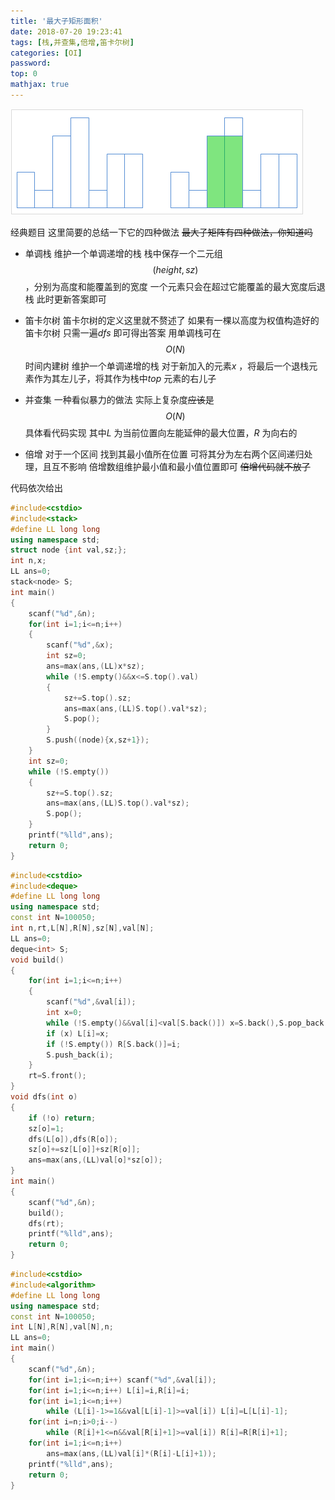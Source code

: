 ```yaml
---
title: '最大子矩形面积'
date: 2018-07-20 19:23:41
tags: [栈,并查集,倍增,笛卡尔树]
categories: [OI]
password:
top: 0
mathjax: true
---
```

![题目](最大子矩形面积/matrix.jpg)


经典题目
这里简要的总结一下它的四种做法
~~最大子矩阵有四种做法，你知道吗~~


- 单调栈
   维护一个单调递增的栈
   栈中保存一个二元组$$\left ( height,sz \right )$$，分别为高度和能覆盖到的宽度
   一个元素只会在超过它能覆盖的最大宽度后退栈
   此时更新答案即可
   
   

- 笛卡尔树
   笛卡尔树的定义这里就不赘述了
   如果有一棵以高度为权值构造好的笛卡尔树
   只需一遍*dfs* 即可得出答案
   用单调栈可在$$O\left ( N\right )$$时间内建树
   维护一个单调递增的栈
   对于新加入的元素*x* ，将最后一个退栈元素作为其左儿子，将其作为栈中*top* 元素的右儿子
   


- 并查集
   一种看似暴力的做法
   实际上复杂度~~应该~~是$$O\left ( N\right )$$
   具体看代码实现
   其中*L* 为当前位置向左能延伸的最大位置，*R* 为向右的



- 倍增
   对于一个区间
   找到其最小值所在位置
   可将其分为左右两个区间递归处理，且互不影响
   倍增数组维护最小值和最小值位置即可
   ~~倍增代码就不放了~~
   
   

代码依次给出
<!--more-->
```c++
#include<cstdio>
#include<stack>
#define LL long long
using namespace std;
struct node {int val,sz;};
int n,x;
LL ans=0;
stack<node> S;
int main()
{
	scanf("%d",&n);
	for(int i=1;i<=n;i++) 
	{
		scanf("%d",&x);
		int sz=0;
		ans=max(ans,(LL)x*sz);
		while (!S.empty()&&x<=S.top().val) 
		{
			sz+=S.top().sz;
			ans=max(ans,(LL)S.top().val*sz);
			S.pop();
		}
		S.push((node){x,sz+1});
	} 
	int sz=0;
	while (!S.empty())
	{
		sz+=S.top().sz;
		ans=max(ans,(LL)S.top().val*sz);
		S.pop();
	}
	printf("%lld",ans);
	return 0;
}
```



```c++
#include<cstdio>
#include<deque>
#define LL long long
using namespace std;
const int N=100050;
int n,rt,L[N],R[N],sz[N],val[N];
LL ans=0;
deque<int> S;
void build()
{
	for(int i=1;i<=n;i++) 
	{
		scanf("%d",&val[i]);
		int x=0;
		while (!S.empty()&&val[i]<val[S.back()]) x=S.back(),S.pop_back();
		if (x) L[i]=x;
		if (!S.empty()) R[S.back()]=i;
		S.push_back(i); 
	}
	rt=S.front();
}
void dfs(int o)
{
	if (!o) return;
	sz[o]=1;
	dfs(L[o]),dfs(R[o]);
	sz[o]+=sz[L[o]]+sz[R[o]];
	ans=max(ans,(LL)val[o]*sz[o]);
}
int main()
{
	scanf("%d",&n);
	build();
	dfs(rt);
	printf("%lld",ans);
	return 0;
}
```

```c++
#include<cstdio>
#include<algorithm>
#define LL long long
using namespace std;
const int N=100050;
int L[N],R[N],val[N],n;
LL ans=0;
int main()
{
    scanf("%d",&n);
    for(int i=1;i<=n;i++) scanf("%d",&val[i]);
    for(int i=1;i<=n;i++) L[i]=i,R[i]=i;
    for(int i=1;i<=n;i++)
        while (L[i]-1>=1&&val[L[i]-1]>=val[i]) L[i]=L[L[i]-1];
    for(int i=n;i>0;i--)
        while (R[i]+1<=n&&val[R[i]+1]>=val[i]) R[i]=R[R[i]+1];
    for(int i=1;i<=n;i++)
        ans=max(ans,(LL)val[i]*(R[i]-L[i]+1));
    printf("%lld",ans);
    return 0;
} 
```

